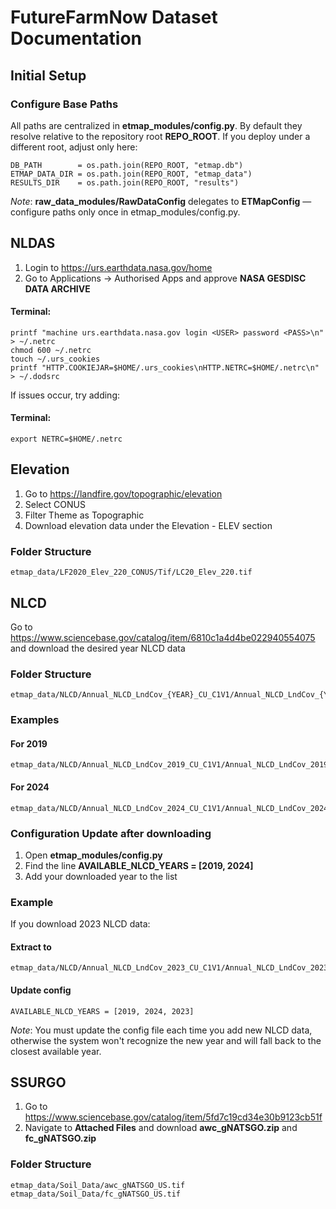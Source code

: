 # FutureFarmNow Dataset Documentation
## Initial Setup
### Configure Base Paths
All paths are centralized in **etmap_modules/config.py**. By default they resolve relative to the repository root **REPO_ROOT**. If you deploy under a different root, adjust only here:
```
DB_PATH        = os.path.join(REPO_ROOT, "etmap.db")
ETMAP_DATA_DIR = os.path.join(REPO_ROOT, "etmap_data")
RESULTS_DIR    = os.path.join(REPO_ROOT, "results")
```
*Note*: **raw_data_modules/RawDataConfig** delegates to **ETMapConfig** —configure paths only once in etmap_modules/config.py.

## NLDAS
1. Login to https://urs.earthdata.nasa.gov/home
2. Go to Applications -> Authorised Apps and approve **NASA GESDISC DATA ARCHIVE**

#### Terminal:
```
printf "machine urs.earthdata.nasa.gov login <USER> password <PASS>\n" > ~/.netrc
chmod 600 ~/.netrc
touch ~/.urs_cookies
printf "HTTP.COOKIEJAR=$HOME/.urs_cookies\nHTTP.NETRC=$HOME/.netrc\n" > ~/.dodsrc
```
If issues occur, try adding:

#### Terminal:
```
export NETRC=$HOME/.netrc
```
## Elevation
1. Go to https://landfire.gov/topographic/elevation 
2. Select CONUS
3. Filter Theme as Topographic
4. Download elevation data under the Elevation - ELEV section

### Folder Structure
```
etmap_data/LF2020_Elev_220_CONUS/Tif/LC20_Elev_220.tif
```


## NLCD
Go to https://www.sciencebase.gov/catalog/item/6810c1a4d4be022940554075 and download the desired year NLCD data

### Folder Structure
```
etmap_data/NLCD/Annual_NLCD_LndCov_{YEAR}_CU_C1V1/Annual_NLCD_LndCov_{YEAR}_CU_C1V1.tif
```
### Examples
#### For 2019
```
etmap_data/NLCD/Annual_NLCD_LndCov_2019_CU_C1V1/Annual_NLCD_LndCov_2019_CU_C1V1.tif
```
#### For 2024
```
etmap_data/NLCD/Annual_NLCD_LndCov_2024_CU_C1V1/Annual_NLCD_LndCov_2024_CU_C1V1.tif
```
### Configuration Update after downloading
1. Open **etmap_modules/config.py**
2. Find the line **AVAILABLE_NLCD_YEARS = [2019, 2024]**
3. Add your downloaded year to the list

### Example
If you download 2023 NLCD data:

#### Extract to
```
etmap_data/NLCD/Annual_NLCD_LndCov_2023_CU_C1V1/Annual_NLCD_LndCov_2023_CU_C1V1.tif
```
#### Update config
```
AVAILABLE_NLCD_YEARS = [2019, 2024, 2023]
```
*Note*: You must update the config file each time you add new NLCD data, otherwise the system won't recognize the new year and will fall back to the closest available year.


## SSURGO
1. Go to https://www.sciencebase.gov/catalog/item/5fd7c19cd34e30b9123cb51f
2. Navigate to **Attached Files** and download **awc_gNATSGO.zip** and **fc_gNATSGO.zip**
### Folder Structure
```
etmap_data/Soil_Data/awc_gNATSGO_US.tif
etmap_data/Soil_Data/fc_gNATSGO_US.tif
```
